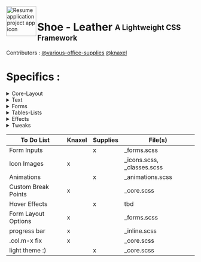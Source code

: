 <img align="left" width="80" height="80" src="https://github.com/various-office-supplies/shoe-leather/blob/main/shoe-leather/shoe-leather-64.png?raw=true" alt="Resume application project app icon" />

<h1> Shoe - Leather   <sub><sup> A Lightweight CSS Framework </sup></sub></h1>
Contributors : <a  align="right" href="https://github.com/various-office-supplies">@various-office-supplies</a> <a align="right"  href="https://github.com/knaxel">@knaxel</a>

# Specifics :

<details><summary>Core-Layout</summary>
<p>

#### We can hide anything, even code!

    ```ruby
      puts "sum ez stuff here"
    ```

</p>
</details>


<details><summary>Text</summary>
<p>

#### We can hide anything, even code!

    ```ruby
      puts "sum nice stuff here"
    ```

</p>
</details>

<details><summary>Forms</summary>
<p>

#### We can hide anything, even code!

    ```ruby
      puts "more useful stuff"
    ```

</p>
</details>

<details><summary>Tables-Lists</summary>
<p>

#### We can hide anything, even code!

    ```ruby
      puts "lists and tables of stufff"
    ```

</p>
</details>

<details><summary>Effects</summary>
<p>

#### We can hide anything, even code!

    ```ruby
      puts "hopefully lots of stufff"
    ```

</p>
</details>

<details><summary>Tweaks</summary>
<p>

#### We can hide anything, even code!

    ```ruby
      puts "hopefully smaller stuff"
    ```

</p>
</details>


| To Do List    | Knaxel        | Supplies      | File(s)       |
| ------------- | ------------- | ------------- | ------------- |
| Form Inputs           |   | x | \_forms.scss |
| Icon Images           | x |   | \_icons.scss, \_classes.scss |
| Animations            |   | x |  \_animations.scss |
| Custom Break Points   | x |   | \_core.scss |
| Hover Effects         |   | x | tbd |
| Form Layout Options   | x |   | \_forms.scss |
| progress bar          | x |   | \_inline.scss |
| .col.m-x   fix        | x |   | \_core.scss |
| light theme :)        |   | x | \_core.scss |
